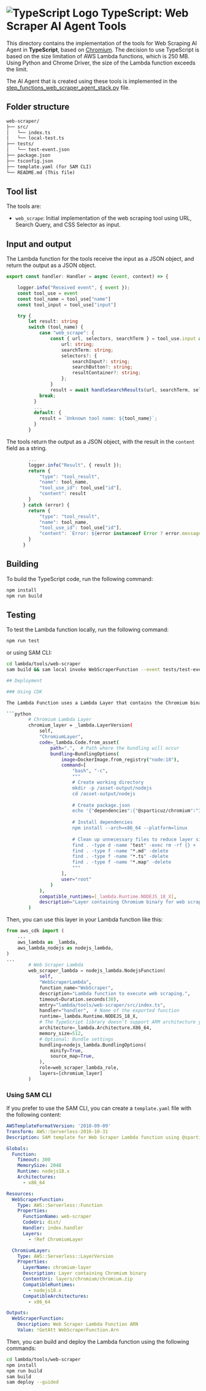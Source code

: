 # ![TypeScript Logo](https://cdn.simpleicons.org/typescript?size=48) TypeScript: Web Scraper AI Agent Tools

This directory contains the implementation of the tools for Web Scraping  AI Agent in **TypeScript**, based on [Chromium](https://github.com/Sparticuz/chromium). The decision to use TypeScript is based on the size limitation of AWS Lambda functions, which is 250 MB. Using Python and Chrome Driver, the size of the Lambda function exceeds the limit.

The AI Agent that is created using these tools is implemented in the [step_functions_web_scraper_agent_stack.py](../../../step_functions_agent/step_functions_web_scraper_agent_stack.py) file.

## Folder structure

```txt
web-scraper/
├── src/
│   └── index.ts
|   └── local-test.ts
├── tests/
│   └── test-event.json
├── package.json
├── tsconfig.json
├── template.yaml (for SAM CLI)
└── README.md (This file)
```

## Tool list

The tools are:

* `web_scrape`: Initial implementation of the web scraping tool using URL, Search Query, and CSS Selector as input.

## Input and output

The Lambda function for the tools receive the input as a JSON object, and return the output as a JSON object.

```typescript
export const handler: Handler = async (event, context) => {

    logger.info("Received event", { event });
    const tool_use = event
    const tool_name = tool_use["name"]
    const tool_input = tool_use["input"]

    try {
        let result: string
        switch (tool_name) {
            case "web_scrape": {
                const { url, selectors, searchTerm } = tool_use.input as {
                    url: string;
                    searchTerm: string;
                    selectors?: {
                        searchInput?: string;
                        searchButton?: string;
                        resultContainer?: string;
                    };
                }
                result = await handleSearchResults(url, searchTerm, selectors);
            break;
          }
          ...
          default: {
            result = `Unknown tool name: ${tool_name}`;
          }
        }
```

The tools return the output as a JSON object, with the result in the `content` field as a string.

```typescript
        ...
        logger.info("Result", { result });
        return {
            "type": "tool_result",
            "name": tool_name,
            "tool_use_id": tool_use["id"],
            "content": result
        }
      } catch (error) {
        return {
            "type": "tool_result",
            "name": tool_name,
            "tool_use_id": tool_use["id"],
            "content": `Error: ${error instanceof Error ? error.message : String(error)}`
        }
      }
```

## Building

To build the TypeScript code, run the following command:

```bash
npm install
npm run build
```

## Testing

To test the Lambda function locally, run the following command:

```bash
npm run test
```

or using SAM CLI:

```bash
cd lambda/tools/web-scraper
sam build && sam local invoke WebScraperFunction --event tests/test-event.json```

## Deployment

### Using CDK

The Lambda Function uses a Lambda Layer that contains the Chromium binary. The Lambda Layer is created using the following CDK code:

```python
        # Chromium Lambda Layer
        chromium_layer = _lambda.LayerVersion(
            self,
            "ChromiumLayer",
            code=_lambda.Code.from_asset(
                path=".",  # Path where the bundling will occur
                bundling=BundlingOptions(
                    image=DockerImage.from_registry("node:18"),
                    command=[
                        "bash", "-c",
                        """
                        # Create working directory
                        mkdir -p /asset-output/nodejs
                        cd /asset-output/nodejs
                        
                        # Create package.json
                        echo '{"dependencies":{"@sparticuz/chromium":"132.0.0"}}' > package.json
                        
                        # Install dependencies
                        npm install --arch=x86_64 --platform=linux
                        
                        # Clean up unnecessary files to reduce layer size
                        find . -type d -name "test" -exec rm -rf {} +
                        find . -type f -name "*.md" -delete
                        find . -type f -name "*.ts" -delete
                        find . -type f -name "*.map" -delete
                        """
                    ],
                    user="root"
                )
            ),
            compatible_runtimes=[_lambda.Runtime.NODEJS_18_X],
            description="Layer containing Chromium binary for web scraping"
        )
```

Then, you can use this layer in your Lambda function like this:

```python
from aws_cdk import (
    ...
    aws_lambda as _lambda,
    aws_lambda_nodejs as nodejs_lambda,
)
...
        # Web Scraper Lambda
        web_scraper_lambda = nodejs_lambda.NodejsFunction(
            self, 
            "WebScraperLambda",
            function_name="WebScraper",
            description="Lambda function to execute web scraping.",
            timeout=Duration.seconds(30),
            entry="lambda/tools/web-scraper/src/index.ts", 
            handler="handler",  # Name of the exported function
            runtime=_lambda.Runtime.NODEJS_18_X,
            # The TypeScript library doesn't support ARM architecture yet, so we use x86_64
            architecture=_lambda.Architecture.X86_64,
            memory_size=512,            
            # Optional: Bundle settings
            bundling=nodejs_lambda.BundlingOptions(
                minify=True,
                source_map=True,
            ),
            role=web_scraper_lambda_role,
            layers=[chromium_layer]
        )   
```

### Using SAM CLI

If you prefer to use the SAM CLI, you can create a `template.yaml` file with the following content:

```yaml
AWSTemplateFormatVersion: '2010-09-09'
Transform: AWS::Serverless-2016-10-31
Description: SAM template for Web Scraper Lambda function using @sparticuz/chromium

Globals:
  Function:
    Timeout: 300
    MemorySize: 2048
    Runtime: nodejs18.x
    Architectures:
      - x86_64

Resources:
  WebScraperFunction:
    Type: AWS::Serverless::Function
    Properties:
      FunctionName: web-scraper
      CodeUri: dist/
      Handler: index.handler
      Layers:
        - !Ref ChromiumLayer

  ChromiumLayer:
    Type: AWS::Serverless::LayerVersion
    Properties:
      LayerName: chromium-layer
      Description: Layer containing Chromium binary
      ContentUri: layers/chromium/chromium.zip
      CompatibleRuntimes:
        - nodejs18.x
      CompatibleArchitectures:
        - x86_64

Outputs:
  WebScraperFunction:
    Description: Web Scraper Lambda Function ARN
    Value: !GetAtt WebScraperFunction.Arn
```

Then, you can build and deploy the Lambda function using the following commands:

```bash
cd lambda/tools/web-scraper
npm install
npm run build
sam build
sam deploy --guided
```
